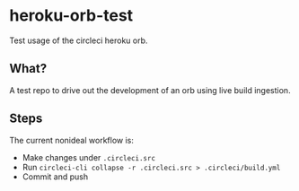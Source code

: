 # heroku-orb-test
Test usage of the circleci heroku orb.

## What?
A test repo to drive out the development of an orb using live build ingestion.

## Steps
The current nonideal workflow is:
* Make changes under `.circleci.src`
* Run `circleci-cli collapse -r .circleci.src > .circleci/build.yml`
* Commit and push